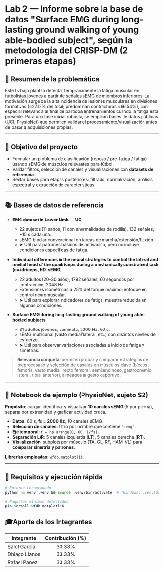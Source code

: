 # Lab 2 — Informe sobre la base de datos "Surface EMG during long-lasting ground walking of young able-bodied subject", según la metodología del CRISP-DM (2 primeras etapas)

## 🧭 Resumen de la problemática
Este trabajo plantea detectar tempranamente la fatiga muscular en futbolistas jóvenes a partir de señales sEMG de miembros inferiores. La motivación surge de la alta incidencia de lesiones musculares en divisiones formativas (≈27.13% del total; predominan contracturas ≈66.54%), con especial relevancia al final de partidos/entrenamientos cuando la fatiga está presente. Para una fase inicial robusta, se emplean bases de datos públicas (UCI, PhysioNet) que permiten validar el procesamiento/visualización antes de pasar a adquisiciones propias.

---

## 🎯 Objetivo del proyecto
- Formular un problema de clasificación (reposo / pre-fatiga / fatiga) usando sEMG de músculos relevantes para fútbol.
- Validar filtros, selección de canales y visualizaciones con **datasets de referencia**.
- Sentar bases para etapas posteriores: filtrado, normalización, análisis espectral y extracción de características.

---

## 📚 Bases de datos de referencia
- **EMG dataset in Lower Limb — UCI**
  - 22 sujetos (11 sanos, 11 con anormalidades de rodilla), 132 señales, ~15 s cada una.
  - sEMG bipolar convencional en tareas de marcha/extensión/flexión.
  - ➤ Útil para patrones básicos de activación, pero no incluye condiciones específicas de fatiga.

- **Individual differences in the neural strategies to control the lateral and medial head of the quadriceps during a mechanically constrained task (cuádriceps, HD-sEMG)**
  - 22 adultos (20–30 años), 1792 señales, 60 segundos por contracción, 2048 Hz.
  - Extensiones isométricas a 25% del torque máximo; enfoque en control neuromuscular.
  - ➤ Útil para explorar indicadores de fatiga; muestra reducida en algunas condiciones.

- **Surface EMG during long-lasting ground walking of young able-bodied subjects**
  - 31 adultos jóvenes, caminata, 2000 Hz, 60 s.
  - sEMG multicanal (vasto medial/lateral, etc.) con distintos niveles de esfuerzo.
  - ➤ Útil para observar variaciones asociadas a inicio de fatiga y simetrías.

> **Relevancia conjunta**: permiten probar y comparar estrategias de preprocesado y selección de canales en músculos clave (bíceps femoris, vasto medial, recto femoral, semitendinoso, gastrocnemio lateral, tibial anterior), alineados al gesto deportivo.

---

## 🧪 Notebook de ejemplo (PhysioNet, sujeto S2)
**Propósito**: cargar, identificar y visualizar **10 canales sEMG** (5 por pierna), separar por extremidad y graficar actividad cruda.

- **Datos**: 60 s, **fs = 2000 Hz**, 10 canales sEMG.
- **Selección de canales**: filtro por nombre que contiene `"semg"`.
- **Eje temporal**: `t = np.arange(0, 60, 1/fs)`.
- **Separación L/R**: 5 canales izquierda (**LT**), 5 canales derecha (**RT**).
- **Visualización**: subplots por músculo (TA, GL, RF, HAM, VL) para **comparar simetría y patrones**.

**Librerías empleadas**: `wfdb`, `matplotlib`.

---

## 🧰 Requisitos y ejecución rápida
```bash
# Entorno recomendado
python -m venv .venv && source .venv/bin/activate  # (Windows: .venv\Scripts\activate)

# Paquetes mínimos detectados
pip install wfdb matplotlib
```

## 🎓Aporte de los Integrantes

| Integrante | Contribución (%) |
|----------|:----------:|
| Salet Garcia   | 33.33%     |
| Dhiago Llanos  | 33.33%     |
| Rafael Panez   | 33.33%     |
